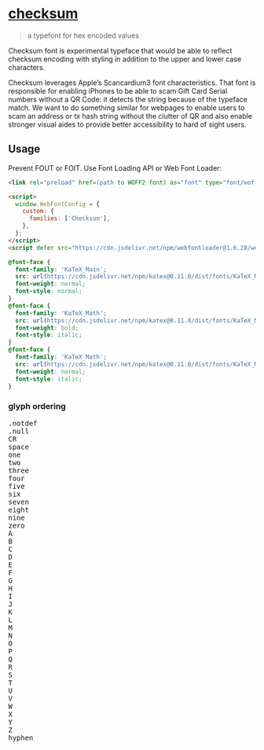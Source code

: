 # [checksum](#)

> a typefont for hex encoded values 

Checksum font is experimental typeface that would be able to reflect checksum  encoding with styling in addition to the upper and lower case characters.

Checksum leverages Apple’s Scancardium3 font characteristics. That font is responsible for enabling iPhones to be able to scam Gift Card Serial numbers without a QR Code: it detects the string because of the typeface match.  We want to do something similar for webpages to enable users to scam an address or tx hash string without the clutter of QR and also enable stronger visual aides to provide better accessibility to hard of sight users. 

## Usage

Prevent FOUT or FOIT. Use Font Loading API or Web Font Loader:

```html
<link rel="preload" href=(path to WOFF2 font) as="font" type="font/woff2" crossorigin="anonymous">
```

```html
<script>
  window.WebFontConfig = {
    custom: {
      families: ['Checksum'],
    },
  };
</script>
<script defer src="https://cdn.jsdelivr.net/npm/webfontloader@1.6.28/webfontloader.js" integrity="sha256-4O4pS1SH31ZqrSO2A/2QJTVjTPqVe+jnYgOWUVr7EEc=" crossorigin="anonymous"></script>
```


```css
@font-face {
  font-family: 'KaTeX_Main';
  src: url(https://cdn.jsdelivr.net/npm/katex@0.11.0/dist/fonts/KaTeX_Main-Regular.woff2) format('woff2'), url(https://cdn.jsdelivr.net/npm/katex@0.11.0/dist/fonts/KaTeX_Main-Regular.woff) format('woff'), url(https://cdn.jsdelivr.net/npm/katex@0.11.0/dist/fonts/KaTeX_Main-Regular.ttf) format('truetype');
  font-weight: normal;
  font-style: normal;
}
@font-face {
  font-family: 'KaTeX_Math';
  src: url(https://cdn.jsdelivr.net/npm/katex@0.11.0/dist/fonts/KaTeX_Math-BoldItalic.woff2) format('woff2'), url(https://cdn.jsdelivr.net/npm/katex@0.11.0/dist/fonts/KaTeX_Math-BoldItalic.woff) format('woff'), url(https://cdn.jsdelivr.net/npm/katex@0.11.0/dist/fonts/KaTeX_Math-BoldItalic.ttf) format('truetype');
  font-weight: bold;
  font-style: italic;
}
@font-face {
  font-family: 'KaTeX_Math';
  src: url(https://cdn.jsdelivr.net/npm/katex@0.11.0/dist/fonts/KaTeX_Math-Italic.woff2) format('woff2'), url(https://cdn.jsdelivr.net/npm/katex@0.11.0/dist/fonts/KaTeX_Math-Italic.woff) format('woff'), url(https://cdn.jsdelivr.net/npm/katex@0.11.0/dist/fonts/KaTeX_Math-Italic.ttf) format('truetype');
  font-weight: normal;
  font-style: italic;
}
```

### glyph ordering

<pre>
.notdef
.null
CR
space
one
two
three
four
five
six
seven
eight
nine
zero
A
B
C
D
E
F
G
H
I
J
K
L
M
N
O
P
Q
R
S
T
U
V
W
X
Y
Z
hyphen
</pre>

